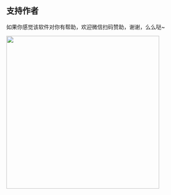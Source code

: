 
## 支持作者

如果你感觉该软件对你有帮助，欢迎微信扫码赞助，谢谢，么么哒~

<img src='https://image.lunatranslator.org/zh/zan.jpg' style="height: 400px !important;">